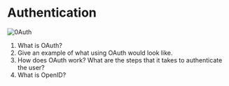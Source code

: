 # Authentication

![0Auth](https://d33wubrfki0l68.cloudfront.net/99bea281c4d8758b97fe07ded0136019b0ed75f6/3da15/assets-jekyll/blog/oauth/oauth-actors-cd8b4861e839037400d8521e97c5d8cf0cb029add65d1036488991c7e85dcb72.png)

1. What is OAuth?
2. Give an example of what using OAuth would look like.
3. How does OAuth work? What are the steps that it takes to authenticate the user?
4. What is OpenID?
